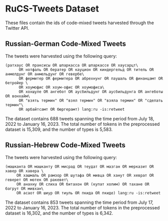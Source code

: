 # RuCS-Tweets Dataset
These files contain the ids of code-mixed tweets harvested through the Twitter API.

## Russian-German Code-Mixed Tweets
The tweets were harvested using the following query:
```
(ратхаус OR праксисы OR шпаркасса OR шпаркассе OR хаусарцт\
      OR нотфаль OR бератер OR кауцион OR киндергельд OR титель OR анмелдунг OR анмельдунг OR гевербе\
      OR фермитер OR фермитера OR абрехнунг OR паушаль OR финанцамт OR бетройер \
      OR хоумофис OR хоум-офис OR хоумофиса\
      OR хохшуле OR ангебот OR аусбильдунг OR аусбильдунга OR ангеботы OR вонхайм\
      OR "взять термин" OR "взял термин" OR "взяла термин" OR "сделать термин"\
      OR арбайтсамт OR бюргерамт) lang:ru -is:retweet
 ```
      
 The dataset contains 688 tweets spanning the time period from July 18, 2022 to January 16, 2023. The total number of tokens in the
preprocessed dataset is 15,309, and the number of types is 5,583.
  
  ## Russian-Hebrew Code-Mixed Tweets
The tweets were harvested using the following query:
 ```
 (машканта OR машканту OR мисрад OR теудат OR мазган OR мерказит OR хавер OR хавера \
      OR хашмаль OR рамзор OR шутафа OR мивца OR ханут OR хеврат OR геверет OR мотек OR ракевет\
      OR анахну OR слиха OR битахон OR (купат холим) OR тахане OR багрут OR мивхан\
      OR асаот OR шиур OR тиуль OR пкида OR пкиде) lang:ru -is:retweet
  ```
      
 The dataset contains 853 tweets spanning the time period from July 17, 2022 to January 16, 2023. The total number of
tokens in the preprocessed dataset is 16,302, and the number of types is 6,342.
